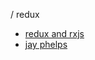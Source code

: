 / redux

- [redux and rxjs](https://itnext.io/handling-redux-side-effects-the-rxjs-way-59c057b12cd4)
- [jay phelps](https://www.youtube.com/watch?v=AslncyG8whg)
